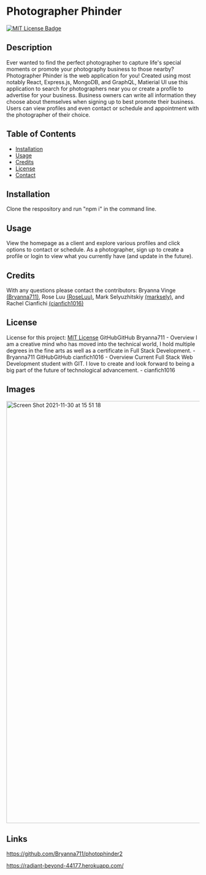 # Photographer Phinder

[![MIT License Badge](https://img.shields.io/badge/License-MIT_License-blue)](https://img.shields.io/badge/License-MIT_License-blue)

## Description

Ever wanted to find the perfect photographer to capture life's special moments or promote your photography business to those nearby? Photographer Phinder is the web application for you! Created using most notably React, Express.js, MongoDB, and GraphQL, Matierial UI use this application to search for photographers near you or create a profile to advertise for your business. Business owners can write all information they choose about themselves when signing up to best promote their business. Users can view profiles and even contact or schedule and appointment with the photographer of their choice.

## Table of Contents

- [Installation](#installation)
- [Usage](#usage)
- [Credits](#credits)
- [License](#license)
- [Contact](#contact)

## Installation

Clone the respository and run "npm i" in the command line.

## Usage

View the homepage as a client and explore various profiles and click options to contact or schedule. As a photographer, sign up to create a profile or login to view what you currently have (and update in the future).

## Credits

With any questions please contact the contributors: Bryanna Vinge [(Bryanna711)](https://github.com/Bryanna711), Rose Luu [(RoseLuu)](https://github.com/RoseLuu), Mark Selyuzhitskiy [(marksely)](https://github.com/marksely), and Rachel Cianfichi [(cianfich1016)](https://github.com/cianfich1016)

## License

License for this project: [MIT License](https://choosealicense.com/licenses/mit/)
GitHubGitHub
Bryanna711 - Overview
I am a creative mind who has moved into the technical world, I hold multiple degrees in the fine arts as well as a certificate in Full Stack Development. - Bryanna711
GitHubGitHub
cianfich1016 - Overview
Current Full Stack Web Development student with GIT. I love to create and look forward to being a big part of the future of technological advancement. - cianfich1016

## Images

<img width="1099" alt="Screen Shot 2021-11-30 at 15 51 18" src="https://user-images.githubusercontent.com/90050383/144127610-263e2743-cb68-458a-aef7-4a4d54b74302.png">

## Links

https://github.com/Bryanna711/photophinder2

https://radiant-beyond-44177.herokuapp.com/
